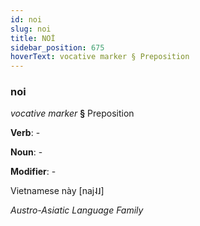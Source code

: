 ```yaml
---
id: noi
slug: noi
title: NOİ
sidebar_position: 675
hoverText: vocative marker § Preposition
---
```


### noi

*vocative marker* **§** Preposition

**Verb**: -

**Noun**: -

**Modifier**: -

Vietnamese này [naj˨˩]

*Austro-Asiatic Language Family*